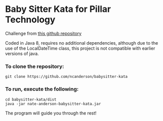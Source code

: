 # Baby Sitter Kata for Pillar Technology 

Challenge from [this github repository](https://gist.github.com/jameskbride/5482722)

Coded in Java 8, requires no additional dependencies, although due to the use of the LocalDateTime class, this project is not compatible with earlier versions of java.

### To clone the repository:
```
git clone https://github.com/ncanderson/babysitter-kata
```

### To run, execute the following:
```
cd babysitter-kata/dist
java -jar nate-anderson-babysitter-kata.jar 
```

The program will guide you through the rest!